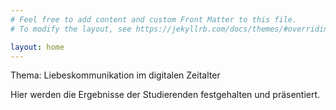 ```yaml
---
# Feel free to add content and custom Front Matter to this file.
# To modify the layout, see https://jekyllrb.com/docs/themes/#overriding-theme-defaults

layout: home
---
```

Thema: Liebeskommunikation im digitalen Zeitalter

Hier werden die Ergebnisse der Studierenden festgehalten und präsentiert.
